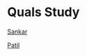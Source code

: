 # Quals Study

[Sankar](https://sankar.gatech.edu/?q=node/12#overlay-context=)

[Patil](https://sites.gatech.edu/mpatil/dynamics/)
